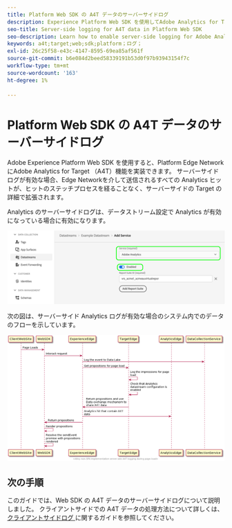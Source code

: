 ```yaml
---
title: Platform Web SDK の A4T データのサーバーサイドログ
description: Experience Platform Web SDK を使用してAdobe Analytics for Target （A4T）のサーバーサイドログを有効にする方法を説明します。
seo-title: Server-side logging for A4T data in Platform Web SDK
seo-description: Learn how to enable server-side logging for Adobe Analytics for Target (A4T) using the Experience Platform Web SDK.
keywords: a4t;target;web;sdk;platform；ログ；
exl-id: 26c25f58-e43c-4147-8595-69ea85af561f
source-git-commit: b6e084d2beed58339191b53d0f97b93943154f7c
workflow-type: tm+mt
source-wordcount: '163'
ht-degree: 1%

---
```


# Platform Web SDK の A4T データのサーバーサイドログ

Adobe Experience Platform Web SDK を使用すると、Platform Edge NetworkにAdobe Analytics for Target （A4T）機能を実装できます。 サーバーサイドログが有効な場合、Edge Networkを介して送信されるすべての Analytics ヒットが、ヒットのステッチプロセスを経ることなく、サーバーサイドの Target の詳細で拡張されます。

Analytics のサーバーサイドログは、データストリーム設定で Analytics が有効になっている場合に有効になります。

![Analytics データストリーム設定が有効 ](../assets/enable-analytics-datastream.png)

次の図は、サーバーサイド Analytics ログが有効な場合のシステム内でのデータのフローを示しています。

![ サーバーサイドログフロー ](../assets/analytics-server-side-logging.png)

## 次の手順

このガイドでは、Web SDK の A4T データのサーバーサイドログについて説明しました。 クライアントサイドでの A4T データの処理方法について詳しくは、[ クライアントサイドログ ](./client-side.md) に関するガイドを参照してください。
